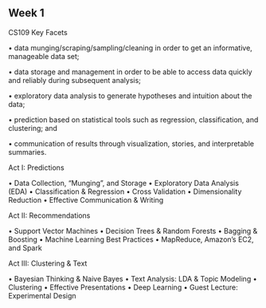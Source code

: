 ## Week 1

CS109 Key Facets

• data munging/scraping/sampling/cleaning in order to get an informative, manageable data set;

• data storage and management in order to be able to access data quickly and reliably during subsequent analysis;

• exploratory data analysis to generate hypotheses and intuition about the data;

• prediction based on statistical tools such as regression, classification, and clustering; and

• communication of results through visualization, stories, and interpretable summaries.

Act I: Predictions

• Data Collection, “Munging”, and Storage
• Exploratory Data Analysis (EDA)
• Classification & Regression
• Cross Validation
• Dimensionality Reduction
• Effective Communication & Writing

Act II: Recommendations

• Support Vector Machines
• Decision Trees & Random Forests
• Bagging & Boosting
• Machine Learning Best Practices
• MapReduce, Amazon’s EC2, and Spark

Act III: Clustering & Text

• Bayesian Thinking & Naive Bayes
• Text Analysis: LDA & Topic Modeling
• Clustering
• Effective Presentations
• Deep Learning
• Guest Lecture: Experimental Design

